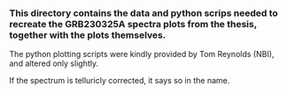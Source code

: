 ### This directory contains the data and python scrips needed to recreate the GRB230325A spectra plots from the thesis, together with the plots themselves.

The python plotting scripts were kindly provided by Tom Reynolds (NBI), and altered only slightly.

If the spectrum is telluricly corrected, it says so in the name.
